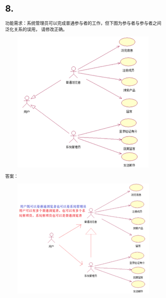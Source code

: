 # 8.

功能需求：系统管理员可以完成普通参与者的工作，但下图为参与者与参与者之间泛化关系的误用， 请修改正确。

<figure><img src="../.gitbook/assets/image (87).png" alt=""><figcaption></figcaption></figure>

答案：

<figure><img src="../.gitbook/assets/image (88).png" alt=""><figcaption></figcaption></figure>

